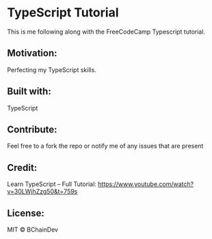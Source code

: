 # TypeScript Tutorial

This is me following along with the FreeCodeCamp Typescript tutorial. 


## Motivation:

Perfecting my TypeScript skills.


## Built with:
TypeScript


## Contribute:
Feel free to a fork the repo or notify me of any issues that are present

## Credit:

Learn TypeScript – Full Tutorial:
https://www.youtube.com/watch?v=30LWjhZzg50&t=759s

## License:

MIT © BChainDev
